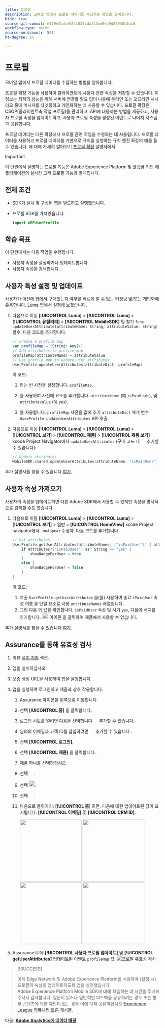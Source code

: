 ```yaml
---
title: 프로필
description: 모바일 앱에서 프로필 데이터를 수집하는 방법을 알아봅니다.
hide: true
source-git-commit: e119e2bdce524c834cdaf43ed9eb9d26948b0ac6
workflow-type: tm+mt
source-wordcount: '591'
ht-degree: 2%

---
```


# 프로필

모바일 앱에서 프로필 데이터를 수집하는 방법을 알아봅니다.

프로필 확장 기능을 사용하여 클라이언트에 사용자 관련 속성을 저장할 수 있습니다. 이 정보는 최적의 성능을 위해 서버에 연결할 필요 없이 나중에 온라인 또는 오프라인 시나리오 중에 메시지를 타겟팅하고 개인화하는 데 사용할 수 있습니다. 프로필 확장은 CSOP(클라이언트측 작업 프로필)를 관리하고, API에 대응하는 방법을 제공하고, 사용자 프로필 속성을 업데이트하고, 사용자 프로필 속성을 생성된 이벤트로 나머지 시스템과 공유합니다.

프로필 데이터는 다른 확장에서 프로필 관련 작업을 수행하는 데 사용됩니다. 프로필 데이터를 사용하고 프로필 데이터를 기반으로 규칙을 실행하는 규칙 엔진 확장의 예를 들 수 있습니다. 에 대해 자세히 알아보기 [프로필 확장](https://developer.adobe.com/client-sdks/documentation/profile/) 설명서에서

>[!IMPORTANT]
>
>이 단원에서 설명하는 프로필 기능은 Adobe Experience Platform 및 플랫폼 기반 애플리케이션의 실시간 고객 프로필 기능과 별개입니다.


## 전제 조건

* SDK가 설치 및 구성된 앱을 빌드하고 실행했습니다.
* 프로필 SDK를 가져왔습니다.

  ```swift
  import AEPUserProfile
  ```

## 학습 목표

이 단원에서는 다음 작업을 수행합니다.

* 사용자 속성을 설정하거나 업데이트합니다.
* 사용자 속성을 검색합니다.


## 사용자 특성 설정 및 업데이트

사용자가 이전에 앱에서 구매했는지 여부를 빠르게 알 수 있는 타겟팅 및/또는 개인화에 유용합니다. Luma 앱에서 설정해 보겠습니다.

1. 다음으로 이동 **[!UICONTROL Luma]** > **[!UICONTROL Luma]** > **[!UICONTROL 유틸리티]** >  **[!UICONTROL MobileSDK]** 및 찾기 `func updateUserAttribute(attributeName: String, attributeValue: String)` 함수. 다음 코드를 추가합니다.

   ```swift
   // Create a profile map
   var profileMap = [String: Any]()
   // Add attributes to profile map
   profileMap[attributeName] = attributeValue
   // Use profile map to update user attributes
   UserProfile.updateUserAttributes(attributeDict: profileMap)
   ```

   이 코드:

   1. 라는 빈 사전을 설정합니다. `profileMap`.

   1. 를 사용하여 사전에 요소를 추가합니다. `attributeName` (예 `isPaidUser`), 및 `attributeValue` (예 `yes`).

   1. 를 사용합니다. `profileMap` 사전을 값에 추가 `attributeDict` 매개 변수 `UserProfile.updateUserAttributes` API 호출.

1. 다음으로 이동 **[!UICONTROL Luma]** > **[!UICONTROL Luma]** > **[!UICONTROL 보기]** > **[!UICONTROL 제품]** > **[!UICONTROL 제품 보기]** xcode Project Navigator에서 `updateUserAttributes` (구매 코드 내 <img src="assets/purchase.png" width="15" /> 추가할 수 있습니다):

   ```swift
   // Update attributes
   MobileSDK.shared.updateUserAttributes(attributeName: "isPaidUser", attributeValue: "yes")
   ```

추가 설명서를 찾을 수 있습니다 [여기](https://developer.adobe.com/client-sdks/documentation/profile/api-reference/#updateuserattribute).

## 사용자 속성 가져오기

사용자의 속성을 업데이트하면 다른 Adobe SDK에서 사용할 수 있지만 속성을 명시적으로 검색할 수도 있습니다.

1. 다음으로 이동 **[!UICONTROL Luma]** > **[!UICONTROL Luma]** > **[!UICONTROL 보기]** > 일반 > **[!UICONTROL HomeView]** xcode Project navigator에서 `.onAppear` 수정자. 다음 코드를 추가합니다.

   ```swift
   // Get attributes
   UserProfile.getUserAttributes(attributeNames: ["isPaidUser"]) { attributes, error in
       if attributes?["isPaidUser"] as! String == "yes" {
           showBadgeForUser = true
       }
       else {
           showBadgeForUser = false
       }
   }
   ```

   이 코드:

   1. 호출 `UserProfile.getUserAttributes` 을(를) 사용하여 종료 `iPaidUser` 속성 이름 을 단일 요소로 사용 `attributeNames` 배열입니다.
   1. 그런 다음 의 값을 확인합니다. `isPaidUser` 속성 및 시기 `yes`, 다음에 배지를 추가합니다. <img src="assets/paiduser.png" width="20" /> 아이콘 을 클릭하여 제품에서 사용할 수 있습니다.

추가 설명서를 찾을 수 있습니다 [여기](https://developer.adobe.com/client-sdks/documentation/profile/api-reference/#getuserattributes).

## Assurance를 통해 유효성 검사

1. 리뷰 [설치 지침](assurance.md) 섹션.
1. 앱을 설치하십시오.
1. 보증 생성 URL을 사용하여 앱을 실행합니다.
1. 앱을 실행하여 로그인하고 제품과 상호 작용합니다.

   1. Assurance 아이콘을 왼쪽으로 이동합니다.
   1. 선택 **[!UICONTROL 홈]** 을 클릭합니다.
   1. 로그인 시트를 열려면 다음을 선택합니다 <img src="assets/login.png" width="15" /> 추가할 수 있습니다.
   1. 임의의 이메일과 고객 ID를 삽입하려면 <img src="assets/insert.png" width="15" /> 추가할 수 있습니다 .
   1. 선택 **[!UICONTROL 로그인]**.
   1. 선택 **[!UICONTROL 제품]** 을 클릭합니다.
   1. 제품 하나를 선택하십시오.
   1. 선택 <img src="assets/saveforlater.png" width="15" />.
   1. 선택 <img src="assets/addtocart.png" width="20" />.
   1. 선택 <img src="assets/purchase.png" width="15" />.
   1. 다음으로 돌아가기: **[!UICONTROL 홈]** 화면. 다음에 대한 업데이트된 값이 표시됩니다. **[!UICONTROL 이메일]** 및 **[!UICONTROL CRM ID]**.

      <img src="./assets/mobile-app-events-1.png" width="200"> <img src="./assets/mobile-app-events-2.png" width="200"> <img src="./assets/mobile-app-events-3.png" width="200"> <img src="./assets/personbadges.png" width="200">

1. Assurance UI에 **[!UICONTROL 사용자 프로필 업데이트]** 및 **[!UICONTROL getUserAttributes]** 업데이트된 이벤트 `profileMap` 값.
   ![프로필 유효성 검사](assets/profile-validate.png)

>[!SUCCESS]
>
>이제 Edge Network 및 Adobe Experience Platform을 사용하여 (설정 시) 프로필의 속성을 업데이트하도록 앱을 설정했습니다.<br/>Adobe Experience Platform Mobile SDK에 대해 학습하는 데 시간을 투자해 주셔서 감사합니다. 질문이 있거나 일반적인 피드백을 공유하려는 경우 또는 향후 콘텐츠에 대한 제안이 있는 경우 이에 대해 공유하십시오 [Experience League 커뮤니티 토론 게시물](https://experienceleaguecommunities.adobe.com/t5/adobe-experience-platform-launch/tutorial-discussion-implement-adobe-experience-cloud-in-mobile/td-p/443796).

다음: **[Adobe Analytics에 데이터 매핑](analytics.md)**
